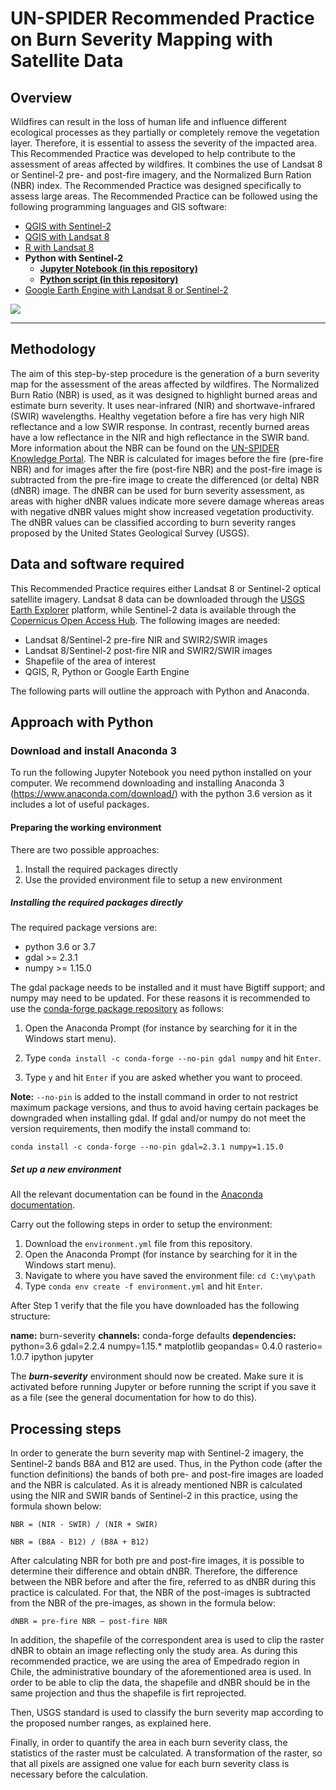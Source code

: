 # UN-SPIDER Recommended Practice on Burn Severity Mapping with Satellite Data
## Overview
Wildfires can result in the loss of human life and influence different ecological processes as they partially or completely remove the vegetation layer. Therefore, it is essential to assess the severity of the impacted area. This Recommended Practice was developed to help contribute to the assessment of areas affected by wildfires. It combines the use of Landsat 8 or Sentinel-2 pre- and post-fire imagery, and the Normalized Burn Ration (NBR) index. The Recommended Practice was designed specifically to assess large areas.
The Recommended Practice can be followed using the following programming languages and GIS software:  
- [QGIS with Sentinel-2](https://un-spider.org/advisory-support/recommended-practices/recommended-practice-burn-severity/Step-by-Step/QGIS-sentinel2)  
- [QGIS with Landsat 8](https://un-spider.org/advisory-support/recommended-practices/recommended-practice-burn-severity/Step-by-Step/QGIS)
- [R with Landsat 8](https://un-spider.org/advisory-support/recommended-practices/recommended-practice-burn-severity/Step-By-Step/RStudio)
- **Python with Sentinel-2**
  * **[Jupyter Notebook (in this repository)](https://github.com/UN-SPIDER/burn-severity/blob/master/burn_severity.ipynb)**
  * **[Python script (in this repository)](https://github.com/UN-SPIDER/burn-severity/blob/master/burn_severity1.py)**
- [Google Earth Engine with Landsat 8 or Sentinel-2](https://code.earthengine.google.com/b455ba8cf4b5bee822bb7ff8935e6209)  

<div align:"center">
  <img src="https://github.com/UN-SPIDER/burn-severity/blob/master/Burn_severity_overview.JPG">
</div>

------
## Methodology
The aim of this step-by-step procedure is the generation of a burn severity map for the assessment of the areas affected by wildfires. The Normalized Burn Ratio (NBR) is used, as it was designed to highlight burned areas and estimate burn severity. It uses near-infrared (NIR) and shortwave-infrared (SWIR) wavelengths. Healthy vegetation before a fire has very high NIR reflectance and a low SWIR response. In contrast, recently burned areas have a low reflectance in the NIR and high reflectance in the SWIR band. More information about the NBR can be found on the [UN-SPIDER Knowledge Portal](https://un-spider.org/advisory-support/recommended-practices/recommended-practice-burn-severity/in-detail/normalized-burn-ratio). 
The NBR is calculated for images before the fire (pre-fire NBR) and for images after the fire (post-fire NBR) and the post-fire image is subtracted from the pre-fire image to create the differenced (or delta) NBR (dNBR) image. The dNBR can be used for burn severity assessment, as areas with higher dNBR values indicate more severe damage whereas areas with negative dNBR values might show increased vegetation productivity. The dNBR values can be classified according to burn severity ranges proposed by the United States Geological Survey (USGS).  
## Data and software required
This Recommended Practice requires either Landsat 8 or Sentinel-2 optical satellite imagery. Landsat 8 data can be downloaded through the [USGS Earth Explorer](https://un-spider.org/node/10960) platform, while Sentinel-2 data is available through the [Copernicus Open Access Hub](https://un-spider.org/fr/links-and-resources/data-sources/batch-download-sentinel).
The following images are needed:
- Landsat 8/Sentinel-2 pre-fire NIR and SWIR2/SWIR images
- Landsat 8/Sentinel-2 post-fire NIR and SWIR2/SWIR images
- Shapefile of the area of interest
- QGIS, R, Python or Google Earth Engine  

The following parts will outline the approach with Python and Anaconda.

## Approach with Python
### Download and install Anaconda 3
To run the following Jupyter Notebook you need python installed on your computer. We recommend downloading and installing Anaconda 3 (https://www.anaconda.com/download/) with the python 3.6 version as it includes a lot of useful packages.

#### Preparing the working environment

There are two possible approaches:  
1. Install the required packages directly
2. Use the provided environment file to setup a new environment

##### Installing the required packages directly

The required package versions are:

- python 3.6 or 3.7
- gdal >= 2.3.1
- numpy >= 1.15.0

The gdal package needs to be installed and it must have Bigtiff support; and numpy may need to be updated. For these reasons it is recommended to use the [conda-forge package repository](https://conda-forge.org/) as follows:

1. Open the Anaconda Prompt (for instance by searching for it in the Windows start menu).

2. Type `conda install -c conda-forge --no-pin gdal numpy` and hit `Enter`.

3. Type `y` and hit `Enter` if you are asked whether you want to proceed.

**Note:** `--no-pin` is added to the install command in order to not restrict maximum package versions, and thus to avoid having certain packages be downgraded when installing gdal. If gdal and/or numpy do not meet the version requirements, then modify the install command to:

`conda install -c conda-forge --no-pin gdal=2.3.1 numpy=1.15.0`

##### Set up a new environment

All the relevant documentation can be found in the [Anaconda documentation](https://conda.io/docs/user-guide/tasks/manage-environments.html).

Carry out the following steps in order to setup the environment:

1. Download the `environment.yml` file from this repository.
2. Open the Anaconda Prompt (for instance by searching for it in the Windows start menu).
3. Navigate to where you have saved the environment file: `cd C:\my\path`
4. Type `conda env create -f environment.yml` and hit `Enter`.

After Step 1 verify that the file you have downloaded has the following structure:

**name:** burn-severity
**channels:**
conda-forge
defaults
**dependencies:**
python=3.6
gdal=2.2.4
numpy=1.15.*
matplotlib
geopandas= 0.4.0
rasterio= 1.0.7
ipython
jupyter

The ***burn-severity*** environment should now be created. Make sure it is activated before running Jupyter or before running the script if you save it as a file (see the general documentation for how to do this).

## Processing steps
In order to generate the burn severity map with Sentinel-2 imagery, the Sentinel-2 bands B8A and B12 are used. Thus, in the Python code (after the function definitions) the bands of both pre- and post-fire images are loaded and the NBR is calculated. As it is already mentioned NBR is calculated using the NIR and SWIR bands of Sentinel-2 in this practice, using the formula shown below:

`NBR = (NIR - SWIR) / (NIR + SWIR)`

`NBR = (B8A - B12) / (B8A + B12)`

After calculating NBR for both pre and post-fire images, it is possible to determine their difference and obtain dNBR. Therefore, the difference between the NBR before and after the fire, referred to as dNBR during this practice is calculated. For that, the NBR of the post-images is subtracted from the NBR of the pre-images, as shown in the formula below:

`dNBR = pre-fire NBR – post-fire NBR`

In addition, the shapefile of the correspondent area is used to clip the raster dNBR to obtain an image reflecting only the study area. As during this recommended practice, we are using the area of Empedrado region in Chile, the administrative boundary of the aforementioned area is used. In order to be able to clip the data, the shapefile and dNBR should be in the same projection and thus the shapefile is firt reprojected.

Then, USGS standard is used to classify the burn severity map according to the proposed number ranges, as explained here.

Finally, in order to quantify the area in each burn severity class, the statistics of the raster must be calculated. A transformation of the raster, so that all pixels are assigned one value for each burn severity class is necessary before the calculation.
